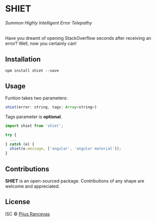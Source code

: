 # SHIET
###### Summon Highly Intelligent Error Telepathy

Have you dreamt of opening StackOverflow seconds after receiving an error?
Well, now you certainly can!

## Installation

```
npm install shiet --save
```

## Usage
Funtion takes two parameters:

```javascript
shiet(error: string, tags: Array<string>)
```

Tags parameter is ****optional****.

```javascript
import shiet from 'shiet';

try {
  ...
} catch (e) {
  shiet(e.message, ['angular', 'angular material']);
}

```

## Contributions

****SHIET**** is an open-sourced package. Contributions of any shape
are welcome and appreciated.

## License

ISC © [Pijus Rancevas](https://github.com/pijus-r)
